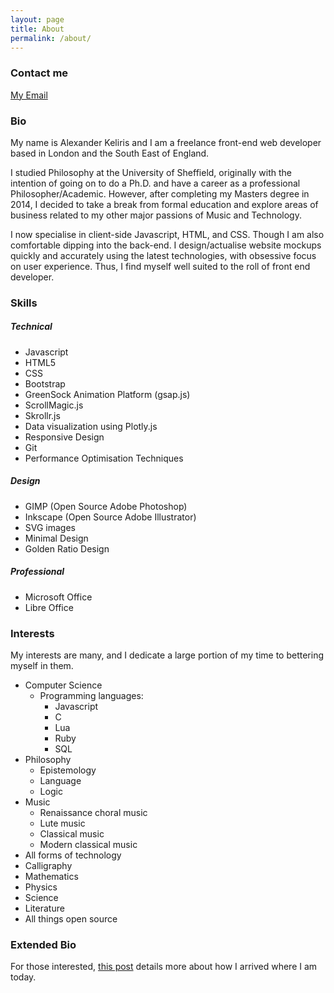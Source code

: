 ```yaml
---
layout: page
title: About
permalink: /about/
---
```


### Contact me

[My Email](mailto:{{site.footer-links.email}})

### Bio 
My name is Alexander Keliris and I am a freelance front-end web developer based in London and the South East of England.

I studied Philosophy at the University of Sheffield, originally with the intention of going on to do a Ph.D. and have a career as a professional Philosopher/Academic. However, after completing my Masters degree in 2014, I decided to take a break from formal education and explore areas of business related to my other major passions of Music and Technology. 

I now specialise in client-side Javascript, HTML, and CSS. Though I am also comfortable dipping into the back-end. I design/actualise website mockups quickly and accurately using the latest technologies, with obsessive focus on user experience. Thus, I find myself well suited to the roll of front end developer. 

### Skills

##### Technical
* Javascript
* HTML5
* CSS
* Bootstrap
* GreenSock Animation Platform (gsap.js) 
* ScrollMagic.js 
* Skrollr.js 
* Data visualization using Plotly.js
* Responsive Design 
* Git 
* Performance Optimisation Techniques

##### Design
* GIMP (Open Source Adobe Photoshop)
* Inkscape (Open Source Adobe Illustrator) 
* SVG images
* Minimal Design
* Golden Ratio Design

##### Professional 
* Microsoft Office
* Libre Office

###  Interests

My interests are many, and I dedicate a large portion of my time to bettering myself in them.
* Computer Science
    * Programming languages: 
       * Javascript 
       * C  
       * Lua 
       * Ruby 
       * SQL
* Philosophy
    * Epistemology
    * Language 
    * Logic
* Music
    * Renaissance choral music
    * Lute music
    * Classical music
    * Modern classical music
* All forms of technology 
* Calligraphy
* Mathematics
* Physics
* Science
* Literature
* All things open source

### Extended Bio

For those interested, [this post](https://rigellute.github.io/blog/More-About-Me/) details more about how I arrived where I am today. 

